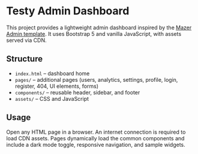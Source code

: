 # Testy Admin Dashboard

This project provides a lightweight admin dashboard inspired by the [Mazer Admin template](https://github.com/zuramai/mazer). It uses Bootstrap 5 and vanilla JavaScript, with assets served via CDN.

## Structure

- `index.html` – dashboard home
- `pages/` – additional pages (users, analytics, settings, profile, login, register, 404, UI elements, forms)
- `components/` – reusable header, sidebar, and footer
- `assets/` – CSS and JavaScript

## Usage

Open any HTML page in a browser. An internet connection is required to load CDN assets. Pages dynamically load the common components and include a dark mode toggle, responsive navigation, and sample widgets.
